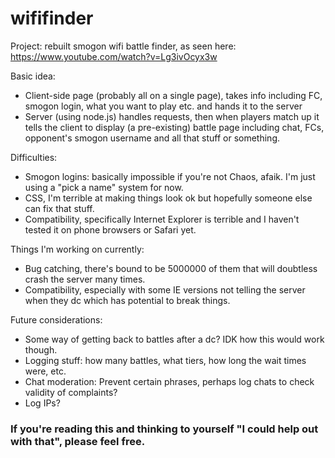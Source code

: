# wififinder

Project: rebuilt smogon wifi battle finder, as seen here: https://www.youtube.com/watch?v=Lg3ivOcyx3w  

Basic idea:
* Client-side page (probably all on a single page), takes info including FC, smogon login, what you want to play etc. and hands it to the server
* Server (using node.js) handles requests, then when players match up it tells the client to display (a pre-existing) battle page including chat, FCs, opponent's smogon username and all that stuff or something.

Difficulties:  
* Smogon logins: basically impossible if you're not Chaos, afaik. I'm just using a "pick a name" system for now.
* CSS, I'm terrible at making things look ok but hopefully someone else can fix that stuff.
* Compatibility, specifically Internet Explorer is terrible and I haven't tested it on phone browsers or Safari yet.

Things I'm working on currently:
* Bug catching, there's bound to be 5000000 of them that will doubtless crash the server many times.
* Compatibility, especially with some IE versions not telling the server when they dc which has potential to break things.

Future considerations:
* Some way of getting back to battles after a dc? IDK how this would work though.
* Logging stuff: how many battles, what tiers, how long the wait times were, etc.
* Chat moderation: Prevent certain phrases, perhaps log chats to check validity of complaints?
* Log IPs?

### If you're reading this and thinking to yourself "I could help out with that", please feel free.
